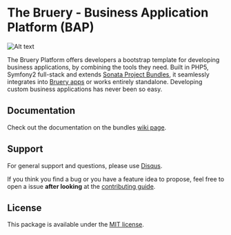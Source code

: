 # The Bruery - Business Application Platform  (BAP)

![Alt text](https://raw.githubusercontent.com/bruery/platform/master/src/platform/Resources/img/bruery-logo.png "Bruery")

The Bruery Platform offers developers a bootstrap template for developing business applications, by combining the tools they need. Built in PHP5, Symfony2 full-stack and extends [Sonata Project Bundles](http://sonata-project.org), it seamlessly integrates
into [Bruery apps](https://github.com/bruery) or works entirely standalone.
Developing custom business applications has never been so easy.

## Documentation

Check out the documentation on the bundles [wiki page](https://github.com/bruery/platform/wiki).

## Support

For general support and questions, please use [Disqus](https://disqus.com/home/channel/thebruery/discussion/channel-thebruery/bug_reporting).

If you think you find a bug or you have a feature idea to propose, feel free to open a issue
**after looking** at the [contributing guide](CONTRIBUTING.md).

## License

This package is available under the [MIT license](LICENSE).